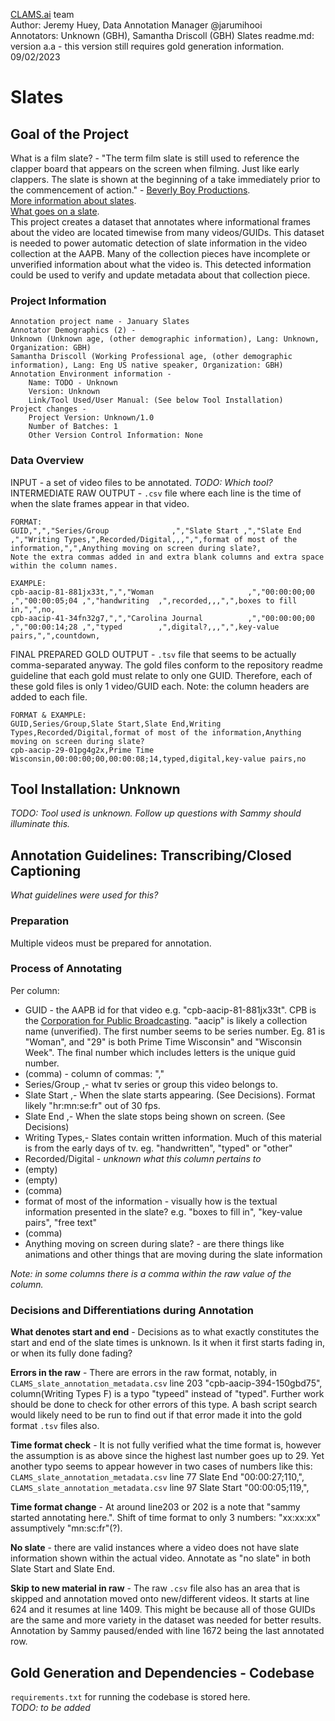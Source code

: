 [CLAMS.ai](https://clams.ai/) team  
Author: Jeremy Huey, Data Annotation Manager @jarumihooi  
Annotators: Unknown (GBH), Samantha Driscoll (GBH)
Slates readme.md: version a.a - this version still requires gold generation information.   
09/02/2023
# Slates

## Goal of the Project
What is a film slate? - "The term film slate is still used to reference the clapper board that appears on the screen when filming. Just like early clappers. 
The slate is shown at the beginning of a take immediately prior to the commencement of action." - [Beverly Boy Productions](https://beverlyboy.com/filmmaking/what-does-slate-mean-in-film/#:~:text=The%20term%20film%20slate%20is,the%20term%20slate%20in%20film.).  
[More information about slates](https://www.youtube.com/watch?v=Heg6kDxXZ8k&t=13).  
[What goes on a slate](theblackandblue.com/2012/11/05/deciphering-film-slate-1/).  
This project creates a dataset that annotates where informational frames about the video are located timewise from many videos/GUIDs. 
This dataset is needed to power automatic detection of slate information in the video collection at the AAPB. 
Many of the collection pieces have incomplete or unverified information about what the video is. 
This detected information could be used to verify and update metadata about that collection piece.

### Project Information
```
Annotation project name - January Slates
Annotator Demographics (2) -  
Unknown (Unknown age, (other demographic information), Lang: Unknown, Organization: GBH)  
Samantha Driscoll (Working Professional age, (other demographic information), Lang: Eng US native speaker, Organization: GBH)  
Annotation Environment information -    
    Name: TODO - Unknown  
    Version: Unknown  
    Link/Tool Used/User Manual: (See below Tool Installation)  
Project changes -  
    Project Version: Unknown/1.0  
    Number of Batches: 1
    Other Version Control Information: None
```

### Data Overview
INPUT - a set of video files to be annotated. _TODO: Which tool?_   
INTERMEDIATE RAW OUTPUT - `.csv` file where each line is the time of when the slate frames appear in that video. 
```
FORMAT:
GUID,",","Series/Group              ,","Slate Start ,","Slate End   ,","Writing Types,",Recorded/Digital,,,",",format of most of the information,",",Anything moving on screen during slate?,
Note the extra commas added in and extra blank columns and extra space within the column names. 
```
```
EXAMPLE:
cpb-aacip-81-881jx33t,",","Woman                     ,","00:00:00;00 ,","00:00:05;04 ,","handwriting  ,",recorded,,,",",boxes to fill in,",",no,
cpb-aacip-41-34fn32g7,",","Carolina Journal          ,","00:00:00;00 ,","00:00:14;28 ,","typed        ,",digital?,,,",",key-value pairs,",",countdown,
```
FINAL PREPARED GOLD OUTPUT - `.tsv` file that seems to be actually comma-separated anyway. The gold files conform to the repository readme guideline that each 
gold must relate to only one GUID. Therefore, each of these gold files is only 1 video/GUID each. Note: the column headers are added to each file.  
```
FORMAT & EXAMPLE:
GUID,Series/Group,Slate Start,Slate End,Writing Types,Recorded/Digital,format of most of the information,Anything moving on screen during slate?
cpb-aacip-29-01pg4g2x,Prime Time Wisconsin,00:00:00;00,00:00:08;14,typed,digital,key-value pairs,no
```

## Tool Installation: Unknown
_TODO: Tool used is unknown. Follow up questions with Sammy should illuminate this._

## Annotation Guidelines: Transcribing/Closed Captioning
_What guidelines were used for this?_
### Preparation
Multiple videos must be prepared for annotation.  
### Process of Annotating

Per column:  
* GUID - the AAPB id for that video e.g. "cpb-aacip-81-881jx33t". 
CPB is the [Corporation for Public Broadcasting](https://cpb.org/faq#1-1:~:text=Public%20Broadcasting%20(CPB)%3F-,CPB,-is%20a%20private).
"aacip" is likely a collection name (unverified).
The first number seems to be series number. Eg. 81 is "Woman", and "29" is both Prime Time Wisconsin" and "Wisconsin Week".
The final number which includes letters is the unique guid number.  
* (comma) - column of commas: ","  
* Series/Group              ,- what tv series or group this video belongs to.  
* Slate Start ,- When the slate starts appearing. (See Decisions). Format likely "hr:mn:se:fr" out of 30 fps.     
* Slate End   ,- When the slate stops being shown on screen. (See Decisions)  
* Writing Types,- Slates contain written information. Much of this material is from the early days of tv. eg. "handwritten", "typed" or "other"   
* Recorded/Digital - _unknown what this column pertains to_  
* (empty)  
* (empty)  
* (comma)  
* format of most of the information - visually how is the textual information presented in the slate? e.g. "boxes to fill in", "key-value pairs", "free text"  
* (comma)  
* Anything moving on screen during slate? - are there things like animations and other things that are moving during the slate information

_Note: in some columns there is a comma within the raw value of the column._

### Decisions and Differentiations during Annotation
**What denotes start and end** - Decisions as to what exactly constitutes the start and end of the slate times is unknown. Is it when it first starts fading in, or when its fully done fading? 

**Errors in the raw** - There are errors in the raw format, notably, in `CLAMS_slate_annotation_metadata.csv` line 203 "cpb-aacip-394-150gbd75", column(Writing Types F) is a typo "typeed" instead of "typed". 
Further work should be done to check for other errors of this type. A bash script search would likely need to be run to find out if that error made it into the gold format `.tsv` files also.

**Time format check** - It is not fully verified what the time format is, however the assumption is as above since the highest last number goes up to 29.
Yet another typo seems to appear however in two cases of numbers like this: `CLAMS_slate_annotation_metadata.csv` line 77 Slate End "00:00:27;110,",
`CLAMS_slate_annotation_metadata.csv` line 97 Slate Start "00:00:05;119,", 

**Time format change** - At around line203 or 202 is a note that "sammy started annotating here.". 
Shift of time format to only 3 numbers: "xx:xx:xx" assumptively "mn:sc:fr"(?).  

**No slate** - there are valid instances where a video does not have slate information shown within the actual video. Annotate as "no slate" in both Slate Start and Slate End.  

**Skip to new material in raw** - The raw `.csv` file also has an area that is skipped and annotation moved onto new/different videos. 
It starts at line 624 and it resumes at line 1409. This might be because all of those GUIDs are the same and more variety in the dataset was needed for better results.
Annotation by Sammy paused/ended with line 1672 being the last annotated row.  

## Gold Generation and Dependencies - Codebase
`requirements.txt` for running the codebase is stored here.  
_TODO: to be added_